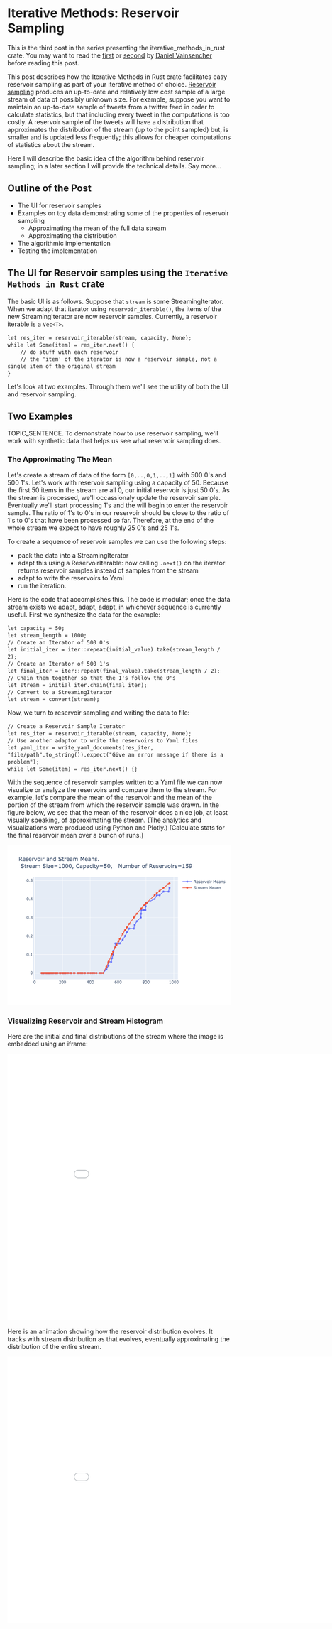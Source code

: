<!--Aim for ~1500 words including code fragments.-->

<!-- Redo the example with the means so that only the means are written to yaml. currently the whole point of using reservoir sampling is not demonstrated. Only exporting the means will be a little better. Ideally, the means would be sent to a Dash/Plotly webapp that live updates as the code runs-->
# Iterative Methods: Reservoir Sampling

This is the third post in the series presenting the iterative_methods_in_rust crate. You may want to read the [first](http://daniel-vainsencher.github.io/book/iterative_methods_part_1.html) or [second](http://daniel-vainsencher.github.io/book/iterative_methods_part_2.html) by [Daniel Vainsencher](https://github.com/daniel-vainsencher) before reading this post.

This post describes how the Iterative Methods in Rust crate facilitates easy reservoir sampling as part of your iterative method of choice. [Reservoir sampling](https://en.wikipedia.org/wiki/Reservoir_sampling) produces an up-to-date and relatively low cost sample of a large stream of data of possibly unknown size. For example, suppose you want to maintain an up-to-date sample of tweets from a twitter feed in order to calculate statistics, but that including every tweet in the computations is too costly. A reservoir sample of the tweets will have a distribution that approximates the distribution of the stream (up to the point sampled) but, is smaller and is updated less frequently; this allows for cheaper computations of statistics about the stream.

Here I will describe the basic idea of the algorithm behind reservoir sampling; in a later section I will provide the technical details. Say more...

## Outline of the Post
- The UI for reservoir samples
- Examples on toy data demonstrating some of the properties of reservoir sampling
	- Approximating the mean of the full data stream
	- Approximating the distribution
- The algorithmic implementation
- Testing the implementation 

## The UI for Reservoir samples using the `Iterative Methods in Rust` crate 

The basic UI is as follows. Suppose that `stream` is some StreamingIterator. When we adapt that iterator using `reservoir_iterable()`, the items of the new StreamingIterator are now reservoir samples. Currently, a reservoir iterable is a `Vec<T>`.

```
let res_iter = reservoir_iterable(stream, capacity, None);
while let Some(item) = res_iter.next() {
	// do stuff with each reservoir
	// the 'item' of the iterator is now a reservoir sample, not a single item of the original stream
}
```
Let's look at two examples. Through them we'll see the utility of both the UI and reservoir sampling.


## Two Examples

TOPIC_SENTENCE. To demonstrate how to use reservoir sampling, we'll work with synthetic data that helps us see what reservoir sampling does.  

### The Approximating The Mean

Let's create a stream of data of the form `[0,..,0,1,..,1]` with 500 0's and 500 1's. Let's work with reservoir sampling using a capacity of 50. Because the first 50 items in the stream are all 0, our initial reservoir is just 50 0's. As the stream is processed, we'll occassionaly update the reservoir sample. Eventually we'll start processing 1's and the will begin to enter the reservoir sample. The ratio of 1's to 0's in our reservoir should be close to the ratio of 1's to 0's that have been processed so far. Therefore, at the end of the whole stream we expect to have roughly 25 0's and 25 1's.

To create a sequence of reservoir samples we can use the following steps:
- pack the data into a StreamingIterator
- adapt this using a ReservoirIterable: now calling `.next()` on the iterator returns reservoir samples instead of samples from the stream
- adapt to write the reservoirs to Yaml
- run the iteration. 

Here is the code that accomplishes this. The code is modular; once the data stream exists we adapt, adapt, adapt, in whichever sequence is currently useful. First we synthesize the data for the example:
```rust, ignore
let capacity = 50;
let stream_length = 1000;
// Create an Iterator of 500 0's
let initial_iter = iter::repeat(initial_value).take(stream_length / 2);
// Create an Iterator of 500 1's
let final_iter = iter::repeat(final_value).take(stream_length / 2);
// Chain them together so that the 1's follow the 0's
let stream = initial_iter.chain(final_iter);
// Convert to a StreamingIterator
let stream = convert(stream);
```
Now, we turn to reservoir sampling and writing the data to file: 
```rust, ignore
// Create a Reservoir Sample Iterator
let res_iter = reservoir_iterable(stream, capacity, None);
// Use another adaptor to write the reservoirs to Yaml files
let yaml_iter = write_yaml_documents(res_iter, "file/path".to_string()).expect("Give an error message if there is a problem");
while let Some(item) = res_iter.next() {}
```

With the sequence of reservoir samples written to a Yaml file we can now visualize or analyze the reservoirs and compare them to the stream. For example, let's compare the mean of the reservoir and the mean of the portion of the stream from which the reservoir sample was drawn. In the figure below, we see that the mean of the reservoir does a nice job, at least visually speaking, of approximating the stream. (The analytics and visualizations were produced using Python and Plotly.) [Calculate stats for the final reservoir mean over a bunch of runs.]


![The mean of the reservoir tracks the mean of the stream in the following figure.](reservoir_and_stream_means.png "Reservoir and Stream Means")


### Visualizing Reservoir and Stream Histogram


Here are the initial and final distributions of the stream where the image is embedded using an iframe:

<iframe id=iframe_embed allowtransparency="true" style="border:none; background-color: #000000;" src="reservoir_histograms_initial_final.html" height="600" width="900" title="Initial and Final Stream Distributions"> </iframe>

Here is an animation showing how the reservoir distribution evolves. It tracks with stream distribution as that evolves, eventually approximating the distribution of the entire stream.

<iframe id=iframe_embed style="border:none;" src="reservoir_histogram_animation.html" height="600" width="900" title="Reservoir Distribution Approximate Stream Distribution"> </iframe>


<!-- 

Here is some code I typed into the md file:
```rust, ignore
let iter = reservoir_iterator(iter);
let iter = enumerate(iter);
```

Here is some code referenced from a file:
```rust, ignore
{{#include res_sampling_example.rs:28:30}}
```

New content appears when pushed to origin?

With mathjax we can format inline equations \\( p = \frac{log m}{log n}\\) and block equations  \\[ p = \frac{log m}{log n}\\] -->